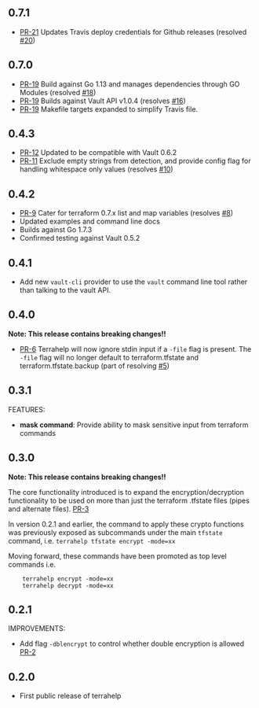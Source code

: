 ## 0.7.1
* [PR-21](https://github.com/opencredo/terrahelp/pull/21) Updates Travis deploy credentials for Github releases (resolved [#20](https://github.com/opencredo/terrahelp/issues/20))

## 0.7.0
* [PR-19](https://github.com/opencredo/terrahelp/pull/19) Build against Go 1.13 and manages dependencies through GO Modules (resolved [#18](https://github.com/opencredo/terrahelp/issues/18))
* [PR-19](https://github.com/opencredo/terrahelp/pull/19) Builds against Vault API v1.0.4 (resolves [#16](https://github.com/opencredo/terrahelp/issues/16))
* [PR-19](https://github.com/opencredo/terrahelp/pull/19) Makefile targets expanded to simplify Travis file.

## 0.4.3
* [PR-12](https://github.com/opencredo/terrahelp/pull/12) Updated to be compatible with Vault 0.6.2
* [PR-11](https://github.com/opencredo/terrahelp/pull/11) Exclude empty strings from detection, and provide config flag for handling whitespace only values (resolves [#10](https://github.com/opencredo/terrahelp/issues/10))

## 0.4.2
* [PR-9](https://github.com/opencredo/terrahelp/pull/9) Cater for terraform 0.7.x list and map variables (resolves [#8](https://github.com/opencredo/terrahelp/issues/8))
* Updated examples and command line docs
* Builds against Go 1.7.3
* Confirmed testing against Vault 0.5.2

## 0.4.1
* Add new `vault-cli` provider to use the `vault` command line tool rather than talking to the vault API.

## 0.4.0
**Note: This release contains breaking changes!!**

* [PR-6](https://github.com/opencredo/terrahelp/pull/6) Terrahelp will now ignore stdin input if a `-file` flag is present. The `-file` flag will no longer default to terraform.tfstate and terraform.tfstate.backup (part of resolving [#5](https://github.com/opencredo/terrahelp/issues/5))

## 0.3.1

FEATURES:

* **mask command**: Provide ability to mask sensitive input from terraform commands

## 0.3.0

**Note: This release contains breaking changes!!** 

The core functionality introduced is to expand the encryption/decryption functionality to 
be used on more than just the terraform .tfstate files (pipes and alternate files). [PR-3](https://github.com/opencredo/terrahelp/pull/3)
      
In version 0.2.1 and earlier, the command to apply these crypto functions was previously
exposed as subcommands under the main `tfstate` command, i.e. 
`terrahelp tfstate encrypt -mode=xx`

Moving forward, these commands have been promoted as top level commands i.e.

        terrahelp encrypt -mode=xx 
        terrahelp decrypt -mode=xx 
  

## 0.2.1

IMPROVEMENTS:

* Add flag `-dblencrypt` to control whether double encryption is allowed [PR-2](https://github.com/opencredo/terrahelp/pull/2)

 
## 0.2.0

* First public release of terrahelp  
